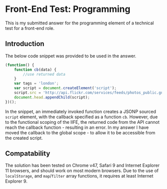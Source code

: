 # Front-End Test: Programming
This is my submitted answer for the programming element of a technical test for a front-end role.
## Introduction
The below code snippet was provided to be used in the answer.
```JavaScript
(function() {
    function cb(data) {
        //use returned data
    }
    var tags = 'london';
    var script = document.createElement('script');
    script.src = 'http://api.flickr.com/services/feeds/photos_public.gne?format=json&jsoncallback=cb&tags=' + tags;
    document.head.appendChild(script);
})();
```
In the snippet, an immediately invoked function creates a JSONP sourced `script` element, with the callback specified as a function `cb`. However, due to the functional scoping of the IIFE, the returned code from the API cannot reach the callback function - resulting in an error. In my answer I have moved the callback to the global scope - to allow it to be accessible from the created script.
## Compatability
The solution has been tested on Chrome v47, Safari 9 and Internet Explorer 11 browsers, and should work on most modern browsers. Due to the use of `localStorage`, and `map`/`filter` array functions, it requires at least Internet Explorer 9.
